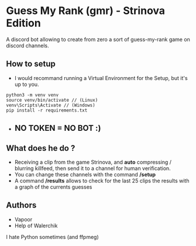 # Guess My Rank (gmr) - Strinova Edition
A discord bot allowing to create from zero a sort of guess-my-rank game on discord channels.

## How to setup
- I would recommand running a Virtual Environment for the Setup, but it's up to you.
```setup
python3 -m venv venv
source venv/bin/activate // (Linux)
venv\Scripts\Activate // (Windows)
pip install -r requirements.txt
```

- ## NO TOKEN = NO BOT :)

## What does he do ?
- Receiving a clip from the game Strinova, and **auto** compressing / blurring killfeed, then send it to a channel for human verification.
- You can change these channels with the command **/setup**
- A command **/results** allows to check for the last 25 clips the results with a graph of the currents guesses

## Authors
- Vapoor
- Help of Walerchik


I hate Python sometimes (and ffpmeg)
